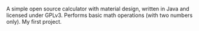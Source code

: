 A simple open source calculator with material design, written in Java and licensed under GPLv3. Performs basic math operations (with two numbers only). My first project.
